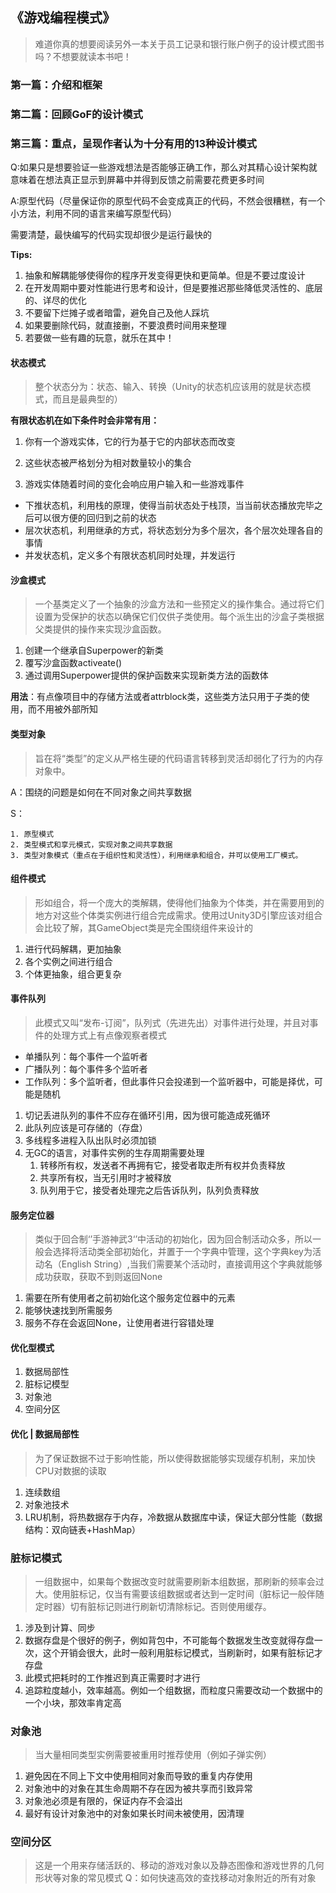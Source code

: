 ## 《游戏编程模式》

> 难道你真的想要阅读另外一本关于员工记录和银行账户例子的设计模式图书吗？不想要就读本书吧！

### 第一篇：介绍和框架

### 第二篇：回顾GoF的设计模式

### 第三篇：重点，呈现作者认为十分有用的13种设计模式

Q:如果只是想要验证一些游戏想法是否能够正确工作，那么对其精心设计架构就意味着在想法真正显示到屏幕中并得到反馈之前需要花费更多时间

A:原型代码（尽量保证你的原型代码不会变成真正的代码，不然会很糟糕，有一个小方法，利用不同的语言来编写原型代码）

需要清楚，最快编写的代码实现却很少是运行最快的

**Tips:**

1. 抽象和解耦能够使得你的程序开发变得更快和更简单。但是不要过度设计
2. 在开发周期中要对性能进行思考和设计，但是要推迟那些降低灵活性的、底层的、详尽的优化
3. 不要留下烂摊子或者暗雷，避免自己及他人踩坑
4. 如果要删除代码，就直接删，不要浪费时间用来整理
5. 若要做一些有趣的玩意，就乐在其中！

#### 状态模式

> 整个状态分为：状态、输入、转换（Unity的状态机应该用的就是状态模式，而且是最典型的）

**有限状态机在如下条件时会非常有用：**

1. 你有一个游戏实体，它的行为基于它的内部状态而改变

2. 这些状态被严格划分为相对数量较小的集合

3. 游戏实体随着时间的变化会响应用户输入和一些游戏事件

* 下推状态机，利用栈的原理，使得当前状态处于栈顶，当当前状态播放完毕之后可以很方便的回归到之前的状态
* 层次状态机，利用继承的方式，将状态划分为多个层次，各个层次处理各自的事情
* 并发状态机，定义多个有限状态机同时处理，并发运行

#### 沙盒模式

> 一个基类定义了一个抽象的沙盒方法和一些预定义的操作集合。通过将它们设置为受保护的状态以确保它们仅供子类使用。每个派生出的沙盒子类根据父类提供的操作来实现沙盒函数。

1. 创建一个继承自Superpower的新类
2. 覆写沙盒函数activeate()
3. 通过调用Superpower提供的保护函数来实现新类方法的函数体

**用法**：有点像项目中的存储方法或者attrblock类，这些类方法只用于子类的使用，而不用被外部所知

#### 类型对象

> 旨在将“类型”的定义从严格生硬的代码语言转移到灵活却弱化了行为的内存对象中。

A：围绕的问题是如何在不同对象之间共享数据

S：

	1. 原型模式 
 	2. 类型模式和享元模式，实现对象之间共享数据
 	3. 类型对象模式（重点在于组织性和灵活性），利用继承和组合，并可以使用工厂模式。

#### 组件模式

> 形如组合，将一个庞大的类解耦，使得他们抽象为个体类，并在需要用到的地方对这些个体类实例进行组合完成需求。使用过Unity3D引擎应该对组合会比较了解，其GameObject类是完全围绕组件来设计的

1. 进行代码解耦，更加抽象
2. 各个实例之间进行组合
3. 个体更抽象，组合更复杂

#### 事件队列

> 此模式又叫“发布-订阅”，队列式（先进先出）对事件进行处理，并且对事件的处理方式上有点像观察者模式

* 单播队列：每个事件一个监听者
* 广播队列：每个事件多个监听者
* 工作队列：多个监听者，但此事件只会投递到一个监听器中，可能是择优，可能是随机

1. 切记丢进队列的事件不应存在循环引用，因为很可能造成死循环
2. 此队列应该是可存储的（存盘）
3. 多线程多进程入队出队时必须加锁
4. 无GC的语言，对事件实例的生存周期需要处理
   1. 转移所有权，发送者不再拥有它，接受者取走所有权并负责释放
   2. 共享所有权，当无引用时才被释放
   3. 队列用于它，接受者处理完之后告诉队列，队列负责释放

#### 服务定位器

> 类似于回合制‘’手游神武3‘’中活动的初始化，因为回合制活动众多，所以一般会选择将活动类全部初始化，并置于一个字典中管理，这个字典key为活动名（English String）,当我们需要某个活动时，直接调用这个字典就能够成功获取，获取不到则返回None

1. 需要在所有使用者之前初始化这个服务定位器中的元素
2. 能够快速找到所需服务
3. 服务不存在会返回None，让使用者进行容错处理

#### 优化型模式

1. 数据局部性
2. 脏标记模型
3. 对象池
4. 空间分区

#### 优化 | 数据局部性

> 为了保证数据不过于影响性能，所以使得数据能够实现缓存机制，来加快CPU对数据的读取

1. 连续数组
2. 对象池技术
3. LRU机制，将热数据存于内存，冷数据从数据库中读，保证大部分性能（数据结构：双向链表+HashMap）

### 脏标记模式

> 一组数据中，如果每个数据改变时就需要刷新本组数据，那刷新的频率会过大。使用脏标记，仅当有需要该组数据或者达到一定时间（脏标记一般伴随定时器）切有脏标记则进行刷新切清除标记。否则使用缓存。

1. 涉及到计算、同步
2. 数据存盘是个很好的例子，例如背包中，不可能每个数据发生改变就得存盘一次，这个开销会很大，此时一般利用脏标记模式，当刷新时，如果有脏标记才存盘
3. 此模式把耗时的工作推迟到真正需要时才进行
4. 追踪粒度越小，效率越高。例如一个组数据，而粒度只需要改动一个数据中的一个小块，那效率肯定高

### 对象池

> 当大量相同类型实例需要被重用时推荐使用（例如子弹实例）

1. 避免因在不同上下文中使用相同对象而导致的重复内存使用
2. 对象池中的对象在其生命周期不存在因为被共享而引致异常
3. 对象池必须是有限的，保证内存不会溢出
4. 最好有设计对象池中的对象如果长时间未被使用，因清理

### 空间分区

> 这是一个用来存储活跃的、移动的游戏对象以及静态图像和游戏世界的几何形状等对象的常见模式
> Q：如何快速高效的查找移动对象附近的所有对象


